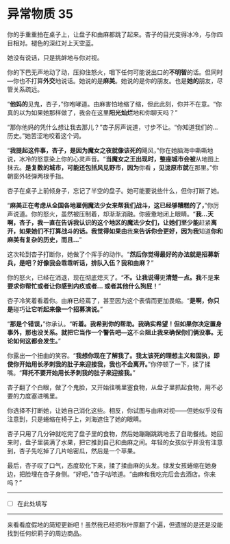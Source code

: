 # 异常物质 35

你的手重重拍在桌子上，让盘子和由麻都跳了起来。杏子的目光变得冰冷，与你四目相对。褪色的深红对上天空蓝。

她没有说话，只是挑衅地与你对视。

你的下巴无声地动了动，压抑住怒火，咽下任何可能说出口的**不明智**的话。但同时—你也不打算**外交**地说话。她说的是**麻美**。她说的是你的朋友。也是**她的**朋友，尽管关系疏远。

“**他妈的**见鬼，杏子，”你咆哮道。由麻害怕地缩了缩，但此此刻，你并不在意。“你真的以为如果她那样做了，我会在这里**阳光灿烂**地和你聊天吗？”

“那你他妈的凭什么想让我去那儿？”杏子厉声说道，寸步不让。“你知道我们的... 历史。”她苦涩地咬着这个词。

“**我提起这件事，杏子，是因为魔女之夜就像该死的**飓风，”你在她脑海中嘶嘶地说，冰冷的怒意染上你的心灵声音。“**当魔女之王出现时，**整座城市**会被**从地图上抹去。**是复数的城市，可能还包括风见野市，因为**你看 **，见泷原市就**在那里。”你朝窗外轻弹两根手指。

杏子在桌子上前倾身子，忘记了半空的盘子。她可能要说些什么，但你打断了她。

“**麻美正在考虑从全国各地雇佣魔法少女来帮我们战斗，这已经够糟糕的了，**”你厉声说道。你的怒火，虽然被压制着，却渐渐消融。你疲惫地闭上眼睛。“**我...**天啊**，杏子，我一直在告诉我认识的这个地区的魔法少女们，让她们至少能**赶紧**离开，如果她们不打算战斗的话。我觉得如果由**我**来告诉你会更好，因为我**知道**你和麻美有复杂的历史，而且...**”

这次轮到杏子打断你，她做了个挥手的动作。“**然后你觉得最好的办法就是招募新兵，是吧？好像我会乖乖听话，排队入伍？我和由麻？**”

你的怒火，已经在消退，现在彻底熄灭了。“**不。让我说得**更**清楚一点。我**不是**来要求你帮忙或者让你感到内疚或者... 或者其他什么狗屁！**”

杏子冷笑着看着你。由麻已经蔫了，甚至因为这个表情而更加畏缩。“**是啊，你只是**碰巧**让它听起来像一个招募演说。**”

“**那是个错误，**”你承认。“**听着。我希到你的帮助。我确实希望！但如果你决定置身事外，**那也没关系**。就把它当作一个警告吧—这**不会**阻止我来确保你们俩没事。无论如何这都会发生。**”

你露出一个扭曲的笑容。“**我想你现在了解我了。我太该死的理想主义和固执，即使你开始用长矛刺我的肚子来迎接我，我也不会离开。**”你停顿了一下，揉了揉嘴。“**拜托不要开始用长矛刺我的肚子来迎接我。**”

杏子翻了个白眼，做了个鬼脸，又开始往嘴里塞食物，从盘子里抓起食物，用不必要的力度塞进嘴里。

你选择不打断她，让她自己消化这些。相反，你试图与由麻对视——但她似乎没有注意到，只是蜷缩在椅子上，刘海遮住了她的眼睛。

杏子只用了几分钟就吃完了盘子里的食物，然后她蹦蹦跳跳地去了自助餐线。她回来时，盘子里装满了水果，把它推到自己和由麻之间。年轻的女孩似乎并没有注意到，杏子先吃掉了几片哈密瓜，然后是一个苹果。

最后，杏子叹了口气，态度软化下来，揉了揉由麻的头发。绿发女孩蜷缩在她身边，把脸埋在杏子身侧。“好吧，”杏子咕哝道。“由麻和我吃完后会去酒店。你来吗？”

---

- [ ] 在此处填写

---

来看看度假地的简短更新吧！虽然我已经把秋叶原翻了个遍，但遗憾的是还是没能找到任何织莉子的周边商品。
